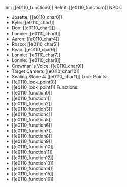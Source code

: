 Init: [[e0110_function0]]
ReInit: [[e0110_function1]]
NPCs:
- Josette: [[e0110_char0]]
- Kyle: [[e0110_char1]]
- Don: [[e0110_char2]]
- Lonnie: [[e0110_char3]]
- Aaron: [[e0110_char4]]
- Rosco: [[e0110_char5]]
- Ryan: [[e0110_char6]]
- Lonnie: [[e0110_char7]]
- Lonnie: [[e0110_char8]]
- Crewman's Voice: [[e0110_char9]]
- Target Camera: [[e0110_char10]]
- Sealing Stone 4: [[e0110_char11]]
Look Points:
- [[e0110_look_point0]]
- [[e0110_look_point1]]
Functions:
- [[e0110_function0]]
- [[e0110_function1]]
- [[e0110_function2]]
- [[e0110_function3]]
- [[e0110_function4]]
- [[e0110_function5]]
- [[e0110_function6]]
- [[e0110_function7]]
- [[e0110_function8]]
- [[e0110_function9]]
- [[e0110_function10]]
- [[e0110_function11]]
- [[e0110_function12]]
- [[e0110_function13]]
- [[e0110_function14]]
- [[e0110_function15]]
- [[e0110_function16]]
